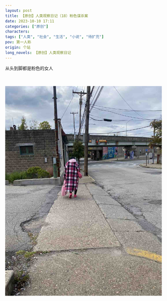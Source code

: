```yaml
---
layout: post
title: 【原创】人类观察日记（18）粉色谋杀案
date: 2023-10-10 17:11
categories: ["原创"]
characters: 
tags: ["人类", "社会", "生活", "小说", "待扩充"]
pov: 第一人称
origin: 个站
long_novels: 【原创】人类观察日记
---
```


从头到脚都是粉色的女人

<br><br>
![](/assets/images/Alien_Journal/2023-10-10-Pink.jpg)
<br>
